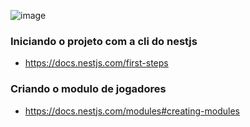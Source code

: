 
![image](https://user-images.githubusercontent.com/54858003/170092609-45fa87fa-80b1-4a5e-858d-a51c0aa61b4d.png)


### Iniciando o projeto com a cli do nestjs
- https://docs.nestjs.com/first-steps

### Criando o modulo de jogadores
- https://docs.nestjs.com/modules#creating-modules